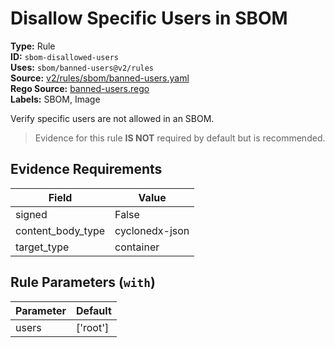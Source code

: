 # Disallow Specific Users in SBOM  
**Type:** Rule  
**ID:** `sbom-disallowed-users`  
**Uses:** `sbom/banned-users@v2/rules`  
**Source:** [v2/rules/sbom/banned-users.yaml](https://github.com/scribe-public/sample-policies/v2/rules/sbom/banned-users.yaml)  
**Rego Source:** [banned-users.rego](https://github.com/scribe-public/sample-policies/v2/rules/sbom/banned-users.rego)  
**Labels:** SBOM, Image  

Verify specific users are not allowed in an SBOM.

> Evidence for this rule **IS NOT** required by default but is recommended.


## Evidence Requirements  
| Field | Value |
|-------|-------|
| signed | False |
| content_body_type | cyclonedx-json |
| target_type | container |

## Rule Parameters (`with`)  
| Parameter | Default |
|-----------|---------|
| users | ['root'] |
